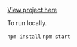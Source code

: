 [View project here](https://react-blog-posts.vercel.app/)

To run locally.

`npm install`
`npm start`

